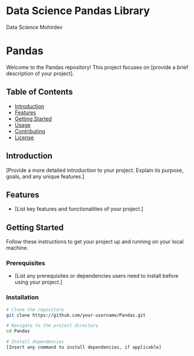 # Data Science Pandas Library
Data Science Mohirdev

# Pandas

Welcome to the Pandas repository! This project focuses on [provide a brief description of your project].

## Table of Contents
- [Introduction](#introduction)
- [Features](#features)
- [Getting Started](#getting-started)
- [Usage](#usage)
- [Contributing](#contributing)
- [License](#license)

## Introduction

[Provide a more detailed introduction to your project. Explain its purpose, goals, and any unique features.]

## Features

- [List key features and functionalities of your project.]

## Getting Started

Follow these instructions to get your project up and running on your local machine.

### Prerequisites

- [List any prerequisites or dependencies users need to install before using your project.]

### Installation

```bash
# Clone the repository
git clone https://github.com/your-username/Pandas.git

# Navigate to the project directory
cd Pandas

# Install dependencies
[Insert any command to install dependencies, if applicable]


